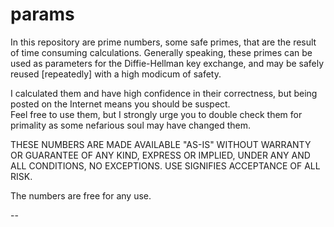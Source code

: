 params
======

In this repository are prime numbers, some safe primes, that are 
the result of time consuming calculations.  Generally speaking, 
these primes can be used as parameters for the Diffie-Hellman 
key exchange, and may be safely reused [repeatedly] with a high 
modicum of safety.  

I calculated them and have high confidence in their correctness, 
but being posted on the Internet means you should be suspect.  
Feel free to use them, but I strongly urge you to double check 
them for primality as some nefarious soul may have changed them.

THESE NUMBERS ARE MADE AVAILABLE "AS-IS" WITHOUT WARRANTY
OR GUARANTEE OF ANY KIND, EXPRESS OR IMPLIED, UNDER ANY AND
ALL CONDITIONS, NO EXCEPTIONS.  USE SIGNIFIES ACCEPTANCE OF
ALL RISK.

The numbers are free for any use.  

--



